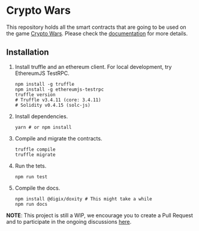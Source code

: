 # Crypto Wars

This repository holds all the smart contracts that are going to be used on the game [Crypto Wars](https://e11.io).
Please check the [documentation](https://e11-io.github.io/crypto-wars-solidity/) for more details.

## Installation

1. Install truffle and an ethereum client. For local development, try EthereumJS TestRPC.
    ```shell
    npm install -g truffle
    npm install -g ethereumjs-testrpc
    truffle version
    # Truffle v3.4.11 (core: 3.4.11)
    # Solidity v0.4.15 (solc-js)
    ```

2. Install dependencies.
    ```shell
    yarn # or npm install
    ```
3. Compile and migrate the contracts.
    ```shell
    truffle compile
    truffle migrate
    ```

4. Run the tets.
    ```shell
    npm run test
    ```

5. Compile the docs.
    ```shell
    npm install @digix/doxity # This might take a while
    npm run docs
    ```

**NOTE**: This project is still a WIP, we encourage you to create a Pull Request and to participate in the ongoing discussions [here](https://github.com/e11-io/crypto-wars-solidity/issues).
